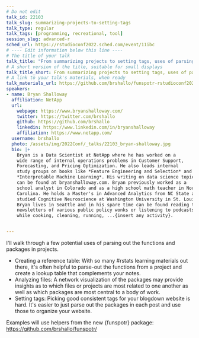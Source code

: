 ```yaml
---
# Do not edit
talk_id: 22103
talk_slug: summarizing-projects-to-setting-tags
talk_type: regular
talk_tags: [programming, recreational, tool]
session_slug: advanced-r
sched_url: https://rstudioconf2022.sched.com/event/11ibc
# ---- Edit information below this line ----
# The title of your talk
talk_title: "From summarizing projects to setting tags, uses of parsing R files"
# A short version of the title, suitable for small displays
talk_title_short: From summarizing projects to setting tags, uses of parsing R files
# A link to your talk's materials, when ready
talk_materials_url: https://github.com/brshallo/funspotr-rstudioconf2022
speakers:
- name: Bryan Shalloway
  affiliation: NetApp
  url:
    webpage: https://www.bryanshalloway.com/
    twitter: https://twitter.com/brshallo
    github: https://github.com/brshallo
    linkedin: https://www.linkedin.com/in/bryanshalloway
    affiliation: https://www.netapp.com/
  username: brshallo
  photo: /assets/img/2022Conf/_talks/22103_bryan-shalloway.jpg
  bio: |+
    Bryan is a Data Scientist at NetApp where he has worked on a
    wide range of internal operations problems in Customer Support,
    Forecasting, and Pricing Optimization. He also leads internal
    study groups on books like *Feature Engineering and Selection* and
    *Interpretable Machine Learning*. His writing on data science topics
    can be found at bryanshalloway.com. Bryan previously worked as a
    school analyst in Colorado and as a high school math teacher in North
    Carolina. He holds a Master's in Advanced Analytics from NC State and
    studied Cognitive Neuroscience at Washington University in St. Louis.
    Bryan lives in Seattle and in his spare time can be found reading the
    newsletters of various public policy wonks or listening to podcasts
    while cooking, cleaning, running, ...{insert any activity}.


---
```


<!-- ABSTRACT ----
Please write abstract below. You may use simple markdown (links, code style, bold, italics)
-->

I'll walk through a few potential uses of parsing out the functions and packages in projects. 

* Creating a reference table: With so many #rstats learning materials out there, it's often helpful to parse-out the functions from a project and create a lookup table that complements your notes.  
* Analyzing files: A network visualization of the packages may provide insights as to which files or projects are most related to one another as well as which packages are most central to a body of work.  
* Setting tags: Picking good consistent tags for your blogdown website is hard. It's easier to just parse out the packages in each post and use those to organize your website.  

Examples will use helpers from the new {funspotr} package: https://github.com/brshallo/funspotr/
